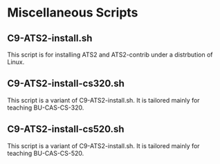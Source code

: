 # Miscellaneous Scripts

## C9-ATS2-install.sh

This script is for installing ATS2 and ATS2-contrib under a
distrbution of Linux.

## C9-ATS2-install-cs320.sh

This script is a variant of C9-ATS2-install.sh. It is tailored
mainly for teaching BU-CAS-CS-320.

## C9-ATS2-install-cs520.sh

This script is a variant of C9-ATS2-install.sh. It is tailored
mainly for teaching BU-CAS-CS-520.
